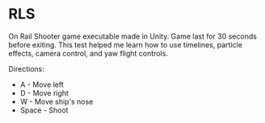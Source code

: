# RLS
On Rail Shooter game executable made in Unity. Game last for 30 seconds before exiting.
This test helped me learn how to use timelines, particle effects, camera control, and yaw flight controls.

Directions:
- A - Move left
- D - Move right
- W - Move ship's nose
- Space - Shoot


